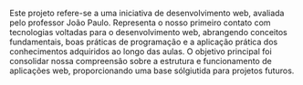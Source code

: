 Este projeto refere-se a uma iniciativa de desenvolvimento web, avaliada pelo professor João Paulo. Representa o nosso primeiro contato com tecnologias voltadas para o desenvolvimento web, abrangendo conceitos fundamentais, boas práticas de programação e a aplicação prática dos conhecimentos adquiridos ao longo das aulas. O objetivo principal foi consolidar nossa compreensão sobre a estrutura e funcionamento de aplicações web, proporcionando uma base sólgiutida para projetos futuros.


